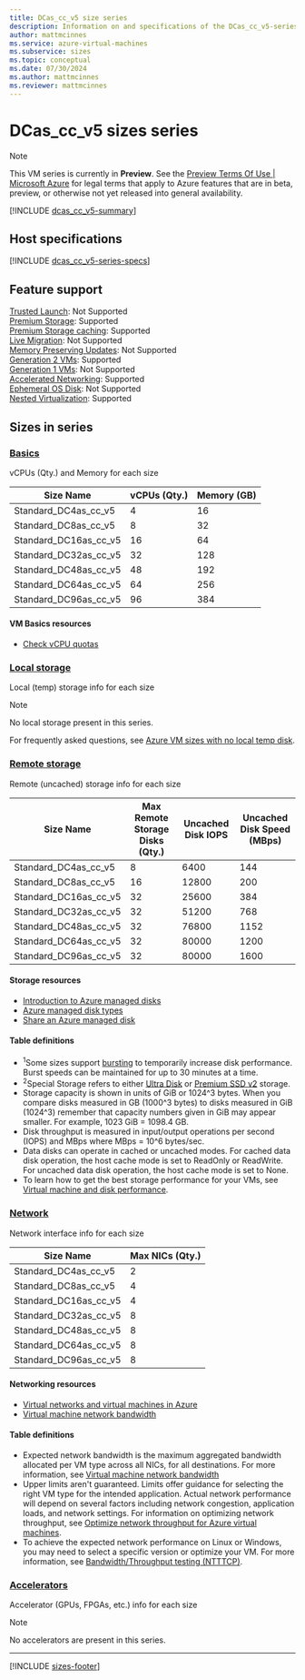 ```yaml
---
title: DCas_cc_v5 size series
description: Information on and specifications of the DCas_cc_v5-series sizes
author: mattmcinnes
ms.service: azure-virtual-machines
ms.subservice: sizes
ms.topic: conceptual
ms.date: 07/30/2024
ms.author: mattmcinnes
ms.reviewer: mattmcinnes
---
```


# DCas_cc_v5 sizes series
>[!NOTE]
>This VM series is currently in **Preview**. See the [Preview Terms Of Use | Microsoft Azure](https://azure.microsoft.com/support/legal/preview-supplemental-terms/) for legal terms that apply to Azure features that are in beta, preview, or otherwise not yet released into general availability. 

[!INCLUDE [dcas_cc_v5-summary](./includes/dcasccv5-series-summary.md)]

## Host specifications
[!INCLUDE [dcas_cc_v5-series-specs](./includes/dcasccv5-series-specs.md)]

## Feature support
[Trusted Launch](../../trusted-launch.md): Not Supported<br>
[Premium Storage](../../premium-storage-performance.md): Supported <br>[Premium Storage caching](../../premium-storage-performance.md): Supported <br>[Live Migration](../../maintenance-and-updates.md): Not Supported <br>[Memory Preserving Updates](../../maintenance-and-updates.md): Not Supported <br>[Generation 2 VMs](../../generation-2.md): Supported <br>[Generation 1 VMs](../../generation-2.md): Not Supported <br>[Accelerated Networking](/azure/virtual-network/create-vm-accelerated-networking-cli): Supported <br>[Ephemeral OS Disk](../../ephemeral-os-disks.md): Not Supported <br>[Nested Virtualization](/virtualization/hyper-v-on-windows/user-guide/nested-virtualization): Supported <br>

## Sizes in series

### [Basics](#tab/sizebasic)

vCPUs (Qty.) and Memory for each size

| Size Name | vCPUs (Qty.) | Memory (GB) |
| --- | --- | --- |
| Standard_DC4as_cc_v5 | 4 | 16 |
| Standard_DC8as_cc_v5 | 8 | 32 |
| Standard_DC16as_cc_v5 | 16 | 64 |
| Standard_DC32as_cc_v5 | 32 | 128 |
| Standard_DC48as_cc_v5 | 48 | 192 |
| Standard_DC64as_cc_v5 | 64 | 256 |
| Standard_DC96as_cc_v5 | 96 | 384 |

#### VM Basics resources
- [Check vCPU quotas](../../../virtual-machines/quotas.md)

### [Local storage](#tab/sizestoragelocal)

Local (temp) storage info for each size

> [!NOTE]
> No local storage present in this series.
>
> For frequently asked questions, see [Azure VM sizes with no local temp disk](../../azure-vms-no-temp-disk.yml).



### [Remote storage](#tab/sizestorageremote)

Remote (uncached) storage info for each size

| Size Name | Max Remote Storage Disks (Qty.) | Uncached Disk IOPS | Uncached Disk Speed (MBps) |
| --- | --- | --- | --- |
| Standard_DC4as_cc_v5 | 8 | 6400 | 144 |
| Standard_DC8as_cc_v5 | 16 | 12800 | 200 |
| Standard_DC16as_cc_v5 | 32 | 25600 | 384 |
| Standard_DC32as_cc_v5 | 32 | 51200 | 768 |
| Standard_DC48as_cc_v5 | 32 | 76800 | 1152 |
| Standard_DC64as_cc_v5 | 32 | 80000 | 1200 |
| Standard_DC96as_cc_v5 | 32 | 80000 | 1600 |

#### Storage resources
- [Introduction to Azure managed disks](../../../virtual-machines/managed-disks-overview.md)
- [Azure managed disk types](../../../virtual-machines/disks-types.md)
- [Share an Azure managed disk](../../../virtual-machines/disks-shared.md)

#### Table definitions
- <sup>1</sup>Some sizes support [bursting](../../disk-bursting.md) to temporarily increase disk performance. Burst speeds can be maintained for up to 30 minutes at a time.
- <sup>2</sup>Special Storage refers to either [Ultra Disk](../../../virtual-machines/disks-enable-ultra-ssd.md) or [Premium SSD v2](../../../virtual-machines/disks-deploy-premium-v2.md) storage.
- Storage capacity is shown in units of GiB or 1024^3 bytes. When you compare disks measured in GB (1000^3 bytes) to disks measured in GiB (1024^3) remember that capacity numbers given in GiB may appear smaller. For example, 1023 GiB = 1098.4 GB.
- Disk throughput is measured in input/output operations per second (IOPS) and MBps where MBps = 10^6 bytes/sec.
- Data disks can operate in cached or uncached modes. For cached data disk operation, the host cache mode is set to ReadOnly or ReadWrite. For uncached data disk operation, the host cache mode is set to None.
- To learn how to get the best storage performance for your VMs, see [Virtual machine and disk performance](../../../virtual-machines/disks-performance.md).


### [Network](#tab/sizenetwork)

Network interface info for each size

| Size Name | Max NICs (Qty.) |
| --- | --- |
| Standard_DC4as_cc_v5 | 2 |
| Standard_DC8as_cc_v5 | 4 |
| Standard_DC16as_cc_v5 | 4 |
| Standard_DC32as_cc_v5 | 8 |
| Standard_DC48as_cc_v5 | 8 |
| Standard_DC64as_cc_v5 | 8 |
| Standard_DC96as_cc_v5 | 8 |

#### Networking resources
- [Virtual networks and virtual machines in Azure](/azure/virtual-network/network-overview)
- [Virtual machine network bandwidth](/azure/virtual-network/virtual-machine-network-throughput)

#### Table definitions
- Expected network bandwidth is the maximum aggregated bandwidth allocated per VM type across all NICs, for all destinations. For more information, see [Virtual machine network bandwidth](/azure/virtual-network/virtual-machine-network-throughput)
- Upper limits aren't guaranteed. Limits offer guidance for selecting the right VM type for the intended application. Actual network performance will depend on several factors including network congestion, application loads, and network settings. For information on optimizing network throughput, see [Optimize network throughput for Azure virtual machines](/azure/virtual-network/virtual-network-optimize-network-bandwidth). 
-  To achieve the expected network performance on Linux or Windows, you may need to select a specific version or optimize your VM. For more information, see [Bandwidth/Throughput testing (NTTTCP)](/azure/virtual-network/virtual-network-bandwidth-testing).

### [Accelerators](#tab/sizeaccelerators)

Accelerator (GPUs, FPGAs, etc.) info for each size

> [!NOTE]
> No accelerators are present in this series.

---

[!INCLUDE [sizes-footer](../includes/sizes-footer.md)]
